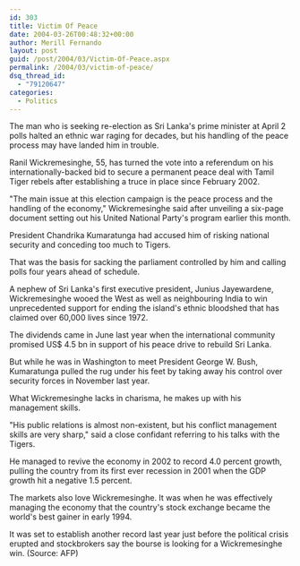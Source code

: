 ```yaml
---
id: 303
title: Victim Of Peace
date: 2004-03-26T00:48:32+00:00
author: Merill Fernando
layout: post
guid: /post/2004/03/Victim-Of-Peace.aspx
permalink: /2004/03/victim-of-peace/
dsq_thread_id:
  - "79120647"
categories:
  - Politics
---
```

<body xmlns="http://www.w3.org/1999/xhtml">
    <div class="Section1">
        <p class="MsoNormal">
            The man who is seeking re-election as Sri Lanka's prime minister at April 2 polls
            halted an ethnic war raging for decades, but his handling of the peace process may
            have landed him in trouble.&#160;
        </p>
        <p class="MsoNormal">
            Ranil Wickremesinghe, 55, has turned the vote into a referendum on his internationally-backed
            bid to secure a permanent peace deal with Tamil Tiger rebels after establishing a
            truce in place since February 2002.
        </p>
        <p class="MsoNormal">
            "The main issue at this election campaign is the peace process and the handling of
            the economy," Wickremesinghe said after unveiling a six-page document setting out
            his United National Party's program earlier this month.
        </p>
        <p class="MsoNormal">
            President Chandrika Kumaratunga had accused him of risking national security and conceding
            too much to Tigers.
        </p>
        <p class="MsoNormal">
            That was the basis for sacking the parliament controlled by him and calling polls
            four years ahead of schedule.
        </p>
        <p class="MsoNormal">
            A nephew of Sri Lanka's first executive president, Junius Jayewardene, Wickremesinghe
            wooed the West as well as neighbouring India to win unprecedented support for ending
            the island's ethnic bloodshed that has claimed over 60,000 lives since 1972.
        </p>
        <p class="MsoNormal">
            The dividends came in June last year when the international community promised US$
            4.5 bn in support of his peace drive to rebuild Sri Lanka.
        </p>
        <p class="MsoNormal">
            But while he was in Washington to meet President George W. Bush, Kumaratunga pulled
            the rug under his feet by taking away his control over security forces in November
            last year.
        </p>
        <p class="MsoNormal">
            What Wickremesinghe lacks in charisma, he makes up with his management skills.
        </p>
        <p class="MsoNormal">
            "His public relations is almost non-existent, but his conflict management skills are
            very sharp," said a close confidant referring to his talks with the Tigers.
        </p>
        <p class="MsoNormal">
            He managed to revive the economy in 2002 to record 4.0 percent growth, pulling the
            country from its first ever recession in 2001 when the GDP growth hit a negative 1.5
            percent.
        </p>
        <p class="MsoNormal">
            The markets also love Wickremesinghe. It was when he was effectively managing the
            economy that the country's stock exchange became the world's best gainer in early
            1994.
        </p>
        <p class="MsoNormal">
            It was set to establish another record last year just before the political crisis
            erupted and stockbrokers say the bourse is looking for a Wickremesinghe win. (Source:
            AFP)
        </p>
    </div>
</body>